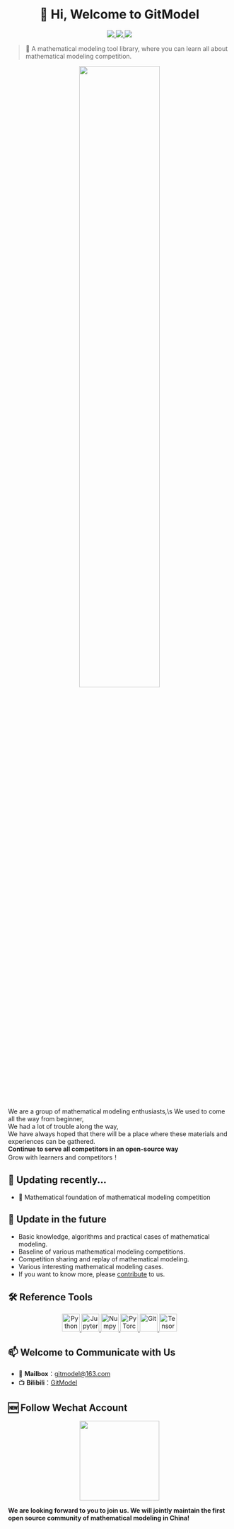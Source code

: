 <h1 align="center">👋 Hi, Welcome to GitModel </h1>
<p align='center'>
    <a href='https://space.bilibili.com/1051016998'>
        <img src="https://img.shields.io/badge/dynamic/json?url=https%3A%2F%2Fapi.spencerwoo.com%2Fsubstats%2F%3Fsource%3Dbilibili%26queryKey%3D1051016998&labelColor=FE7398&logo=bilibili&label=bilibili%20fans&query=%24.data.totalSubs&color=9cf">
    </a>
    <a href="https://docs.python.org/zh-cn/3.8/index.html"> 
        <img src="https://img.shields.io/badge/Powered%20by-Python3.8-brightgreen">
    </a>
    <a href='https://www.apache.org/licenses/LICENSE-2.0.html'>
        <img src="https://img.shields.io/badge/licence-Apache%202.0-orange">
    </a>
</p>

> 🚀 A mathematical modeling tool library, where you can learn all about mathematical modeling competition.

<p align="center">
    <a href="https://space.bilibili.com/1051016998"> 
        <img src="https://github.com/Git-Model/.github/blob/main/figures/LOGO.png" width="60%"> 
    </a>
</p>


We are a group of mathematical modeling enthusiasts,\s
We used to come all the way from beginner,\
We had a lot of trouble along the way,\
We have always hoped that there will be a place where these materials and experiences can be gathered.\
**Continue to serve all competitors in an open-source way**\
Grow with learners and competitors！

<h2 align='left'><b>🌱 Updating recently...</b></h2>

- 🧱 Mathematical foundation of mathematical modeling competition

<h2 align='left'><b>🧩 Update in the future</b></h2>

- Basic knowledge, algorithms and practical cases of mathematical modeling.
- Baseline of various mathematical modeling competitions.
- Competition sharing and replay of mathematical modeling.
- Various interesting mathematical modeling cases.
- If you want to know more, please [contribute](https://space.bilibili.com/1051016998) to us.

<h2 align='left'><b>🛠️ Reference Tools</b></h2>
<p align='center'>
    <a href='https://www.python.org/'>
        <img src="https://www.vectorlogo.zone/logos/python/python-icon.svg" alt="Python" height="40"/>
    </a>
    <a href='https://jupyter.org/'>
        <img src="https://www.vectorlogo.zone/logos/jupyter/jupyter-icon.svg" alt="Jupyter" height="40"/> 
    </a>
    <a href='https://numpy.org/'>
        <img src="https://www.vectorlogo.zone/logos/numpy/numpy-icon.svg" alt="Numpy" height="40"/>
    </a>
    <a href="https://pytorch.org/"> 
        <img src="https://www.vectorlogo.zone/logos/pytorch/pytorch-icon.svg" alt="PyTorch" height="40"/> 
    </a>
    <a href='https://git-scm.com/'>
        <img src="https://www.vectorlogo.zone/logos/git-scm/git-scm-icon.svg" alt="Git" height="40"/>
    </a>
    <a href='https://tensorflow.google.cn/'>
        <img src="https://www.vectorlogo.zone/logos/tensorflow/tensorflow-icon.svg" alt="TensorFlow" height="40"/> 
    </a>
</p>

<h2 align='left'><b>📫 Welcome to Communicate with Us</b></h2>

- 📧 **Mailbox**：gitmodel@163.com
- 📺 **Bilibili**：[GitModel](https://space.bilibili.com/1051016998)

<h2 align='left'><b>🆕 Follow Wechat Account</b></h2>
<p align='center'>
    <a href='https://space.bilibili.com/1051016998'>
        <img src="https://github.com/Git-Model/.github/blob/main/figures/QRCode.jpg" width = "180" height = "180">
    </a>
</p>

**We are looking forward to you to join us. We will jointly maintain the first open source community of mathematical modeling in China!**